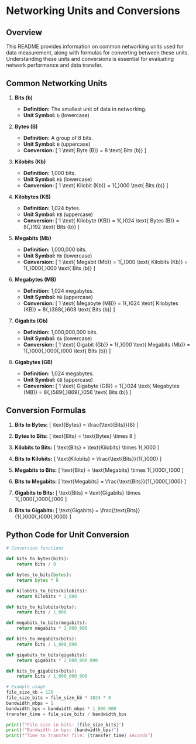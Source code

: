 # Networking Units and Conversions

## Overview

This README provides information on common networking units used for data measurement, along with formulas for converting between these units. Understanding these units and conversions is essential for evaluating network performance and data transfer.

## Common Networking Units

1. **Bits (b)**
   - **Definition:** The smallest unit of data in networking.
   - **Unit Symbol:** `b` (lowercase)

2. **Bytes (B)**
   - **Definition:** A group of 8 bits.
   - **Unit Symbol:** `B` (uppercase)
   - **Conversion:** 
     \[
     1 \text{ Byte (B)} = 8 \text{ Bits (b)}
     \]

3. **Kilobits (Kb)**
   - **Definition:** 1,000 bits.
   - **Unit Symbol:** `Kb` (lowercase)
   - **Conversion:**
     \[
     1 \text{ Kilobit (Kb)} = 1{,}000 \text{ Bits (b)}
     \]

4. **Kilobytes (KB)**
   - **Definition:** 1,024 bytes.
   - **Unit Symbol:** `KB` (uppercase)
   - **Conversion:**
     \[
     1 \text{ Kilobyte (KB)} = 1{,}024 \text{ Bytes (B)} = 8{,}192 \text{ Bits (b)}
     \]

5. **Megabits (Mb)**
   - **Definition:** 1,000,000 bits.
   - **Unit Symbol:** `Mb` (lowercase)
   - **Conversion:**
     \[
     1 \text{ Megabit (Mb)} = 1{,}000 \text{ Kilobits (Kb)} = 1{,}000{,}000 \text{ Bits (b)}
     \]

6. **Megabytes (MB)**
   - **Definition:** 1,024 megabytes.
   - **Unit Symbol:** `MB` (uppercase)
   - **Conversion:**
     \[
     1 \text{ Megabyte (MB)} = 1{,}024 \text{ Kilobytes (KB)} = 8{,}388{,}608 \text{ Bits (b)}
     \]

7. **Gigabits (Gb)**
   - **Definition:** 1,000,000,000 bits.
   - **Unit Symbol:** `Gb` (lowercase)
   - **Conversion:**
     \[
     1 \text{ Gigabit (Gb)} = 1{,}000 \text{ Megabits (Mb)} = 1{,}000{,}000{,}000 \text{ Bits (b)}
     \]

8. **Gigabytes (GB)**
   - **Definition:** 1,024 megabytes.
   - **Unit Symbol:** `GB` (uppercase)
   - **Conversion:**
     \[
     1 \text{ Gigabyte (GB)} = 1{,}024 \text{ Megabytes (MB)} = 8{,}589{,}869{,}056 \text{ Bits (b)}
     \]

## Conversion Formulas

1. **Bits to Bytes:**
   \[
   \text{Bytes} = \frac{\text{Bits}}{8}
   \]

2. **Bytes to Bits:**
   \[
   \text{Bits} = \text{Bytes} \times 8
   \]

3. **Kilobits to Bits:**
   \[
   \text{Bits} = \text{Kilobits} \times 1{,}000
   \]

4. **Bits to Kilobits:**
   \[
   \text{Kilobits} = \frac{\text{Bits}}{1{,}000}
   \]

5. **Megabits to Bits:**
   \[
   \text{Bits} = \text{Megabits} \times 1{,}000{,}000
   \]

6. **Bits to Megabits:**
   \[
   \text{Megabits} = \frac{\text{Bits}}{1{,}000{,}000}
   \]

7. **Gigabits to Bits:**
   \[
   \text{Bits} = \text{Gigabits} \times 1{,}000{,}000{,}000
   \]

8. **Bits to Gigabits:**
   \[
   \text{Gigabits} = \frac{\text{Bits}}{1{,}000{,}000{,}000}
   \]

## Python Code for Unit Conversion

```python
# Conversion functions

def bits_to_bytes(bits):
    return bits / 8

def bytes_to_bits(bytes):
    return bytes * 8

def kilobits_to_bits(kilobits):
    return kilobits * 1_000

def bits_to_kilobits(bits):
    return bits / 1_000

def megabits_to_bits(megabits):
    return megabits * 1_000_000

def bits_to_megabits(bits):
    return bits / 1_000_000

def gigabits_to_bits(gigabits):
    return gigabits * 1_000_000_000

def bits_to_gigabits(bits):
    return bits / 1_000_000_000

# Example usage
file_size_kb = 125
file_size_bits = file_size_kb * 1024 * 8
bandwidth_mbps = 1
bandwidth_bps = bandwidth_mbps * 1_000_000
transfer_time = file_size_bits / bandwidth_bps

print(f"File size in bits: {file_size_bits}")
print(f"Bandwidth in bps: {bandwidth_bps}")
print(f"Time to transfer file: {transfer_time} seconds")
